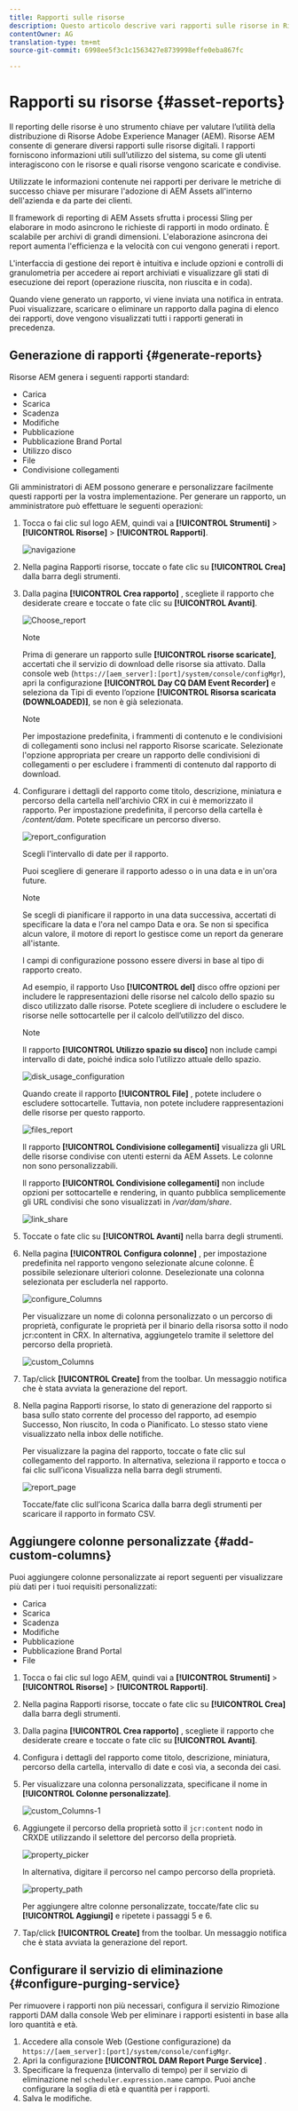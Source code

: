 ```yaml
---
title: Rapporti sulle risorse
description: Questo articolo descrive vari rapporti sulle risorse in Risorse AEM e come generare rapporti.
contentOwner: AG
translation-type: tm+mt
source-git-commit: 6998ee5f3c1c1563427e8739998effe0eba867fc

---
```



# Rapporti su risorse {#asset-reports}

Il reporting delle risorse è uno strumento chiave per valutare l’utilità della distribuzione di Risorse Adobe Experience Manager (AEM). Risorse AEM consente di generare diversi rapporti sulle risorse digitali. I rapporti forniscono informazioni utili sull’utilizzo del sistema, su come gli utenti interagiscono con le risorse e quali risorse vengono scaricate e condivise.

Utilizzate le informazioni contenute nei rapporti per derivare le metriche di successo chiave per misurare l&#39;adozione di AEM Assets all&#39;interno dell&#39;azienda e da parte dei clienti.

Il framework di reporting di AEM Assets sfrutta i processi Sling per elaborare in modo asincrono le richieste di rapporti in modo ordinato. È scalabile per archivi di grandi dimensioni. L&#39;elaborazione asincrona dei report aumenta l&#39;efficienza e la velocità con cui vengono generati i report.

L&#39;interfaccia di gestione dei report è intuitiva e include opzioni e controlli di granulometria per accedere ai report archiviati e visualizzare gli stati di esecuzione dei report (operazione riuscita, non riuscita e in coda).

Quando viene generato un rapporto, vi viene inviata <!-- through an email (optional) and --> una notifica in entrata. Puoi visualizzare, scaricare o eliminare un rapporto dalla pagina di elenco dei rapporti, dove vengono visualizzati tutti i rapporti generati in precedenza.

## Generazione di rapporti {#generate-reports}

Risorse AEM genera i seguenti rapporti standard:

* Carica
* Scarica
* Scadenza
* Modifiche
* Pubblicazione
* Pubblicazione Brand Portal
* Utilizzo disco
* File
* Condivisione collegamenti

Gli amministratori di AEM possono generare e personalizzare facilmente questi rapporti per la vostra implementazione. Per generare un rapporto, un amministratore può effettuare le seguenti operazioni:

1. Tocca o fai clic sul logo AEM, quindi vai a **[!UICONTROL Strumenti]** > **[!UICONTROL Risorse]** > **[!UICONTROL Rapporti]**.

   ![navigazione](assets/navigation.png)

1. Nella pagina Rapporti risorse, toccate o fate clic su **[!UICONTROL Crea]** dalla barra degli strumenti.
1. Dalla pagina **[!UICONTROL Crea rapporto]** , scegliete il rapporto che desiderate creare e toccate o fate clic su **[!UICONTROL Avanti]**.

   ![Choose_report](assets/choose_report.png)

   >[!NOTE]
   >
   >Prima di generare un rapporto sulle **[!UICONTROL risorse scaricate]**, accertati che il servizio di download delle risorse sia attivato. Dalla console web (`https://[aem_server]:[port]/system/console/configMgr`), apri la configurazione **[!UICONTROL Day CQ DAM Event Recorder]** e seleziona da Tipi di evento l’opzione **[!UICONTROL Risorsa scaricata (DOWNLOADED)]**, se non è già selezionata.

   >[!NOTE]
   >
   >Per impostazione predefinita, i frammenti di contenuto e le condivisioni di collegamenti sono inclusi nel rapporto Risorse scaricate. Selezionate l&#39;opzione appropriata per creare un rapporto delle condivisioni di collegamenti o per escludere i frammenti di contenuto dal rapporto di download.

1. Configurare i dettagli del rapporto come titolo, descrizione, miniatura e percorso della cartella nell&#39;archivio CRX in cui è memorizzato il rapporto. Per impostazione predefinita, il percorso della cartella è */content/dam*. Potete specificare un percorso diverso.

   ![report_configuration](assets/report_configuration.png)

   Scegli l&#39;intervallo di date per il rapporto.

   Puoi scegliere di generare il rapporto adesso o in una data e in un&#39;ora future.

   >[!NOTE]
   >
   >Se scegli di pianificare il rapporto in una data successiva, accertati di specificare la data e l&#39;ora nel campo Data e ora. Se non si specifica alcun valore, il motore di report lo gestisce come un report da generare all&#39;istante.

   I campi di configurazione possono essere diversi in base al tipo di rapporto creato.

   Ad esempio, il rapporto Uso **[!UICONTROL del]** disco offre opzioni per includere le rappresentazioni delle risorse nel calcolo dello spazio su disco utilizzato dalle risorse. Potete scegliere di includere o escludere le risorse nelle sottocartelle per il calcolo dell’utilizzo del disco.

   >[!NOTE]
   >
   >Il rapporto **[!UICONTROL Utilizzo spazio su disco]** non include campi intervallo di date, poiché indica solo l’utilizzo attuale dello spazio.

   ![disk_usage_configuration](assets/disk_usage_configuration.png)

   Quando create il rapporto **[!UICONTROL File]** , potete includere o escludere sottocartelle. Tuttavia, non potete includere rappresentazioni delle risorse per questo rapporto.

   ![files_report](assets/files_report.png)

   Il rapporto **[!UICONTROL Condivisione collegamenti]** visualizza gli URL delle risorse condivise con utenti esterni da AEM Assets. <!-- It includes email ids of the user who shared the assets, emails ids of users with which the assets are shared, share date, and expiration date for the link. --> Le colonne non sono personalizzabili.

   Il rapporto **[!UICONTROL Condivisione collegamenti]** non include opzioni per sottocartelle e rendering, in quanto pubblica semplicemente gli URL condivisi che sono visualizzati in */var/dam/share*.

   ![link_share](assets/link_share.png)

1. Toccate o fate clic su **[!UICONTROL Avanti]** nella barra degli strumenti.

1. Nella pagina **[!UICONTROL Configura colonne]** , per impostazione predefinita nel rapporto vengono selezionate alcune colonne. È possibile selezionare ulteriori colonne. Deselezionate una colonna selezionata per escluderla nel rapporto.

   ![configure_Columns](assets/configure_columns.png)

   Per visualizzare un nome di colonna personalizzato o un percorso di proprietà, configurate le proprietà per il binario della risorsa sotto il nodo jcr:content in CRX. In alternativa, aggiungetelo tramite il selettore del percorso della proprietà.

   ![custom_Columns](assets/custom_columns.png)

1. Tap/click **[!UICONTROL Create]** from the toolbar. Un messaggio notifica che è stata avviata la generazione del report.
1. Nella pagina Rapporti risorse, lo stato di generazione del rapporto si basa sullo stato corrente del processo del rapporto, ad esempio Successo, Non riuscito, In coda o Pianificato. Lo stesso stato viene visualizzato nella inbox delle notifiche.

   Per visualizzare la pagina del rapporto, toccate o fate clic sul collegamento del rapporto. In alternativa, seleziona il rapporto e tocca o fai clic sull’icona Visualizza nella barra degli strumenti.

   ![report_page](assets/report_page.png)

   Toccate/fate clic sull’icona Scarica dalla barra degli strumenti per scaricare il rapporto in formato CSV.

## Aggiungere colonne personalizzate {#add-custom-columns}

Puoi aggiungere colonne personalizzate ai report seguenti per visualizzare più dati per i tuoi requisiti personalizzati:

* Carica
* Scarica
* Scadenza
* Modifiche
* Pubblicazione
* Pubblicazione Brand Portal
* File

1. Tocca o fai clic sul logo AEM, quindi vai a **[!UICONTROL Strumenti]** > **[!UICONTROL Risorse]** > **[!UICONTROL Rapporti]**.
1. Nella pagina Rapporti risorse, toccate o fate clic su **[!UICONTROL Crea]** dalla barra degli strumenti.

1. Dalla pagina **[!UICONTROL Crea rapporto]** , scegliete il rapporto che desiderate creare e toccate o fate clic su **[!UICONTROL Avanti]**.
1. Configura i dettagli del rapporto come titolo, descrizione, miniatura, percorso della cartella, intervallo di date e così via, a seconda dei casi.

1. Per visualizzare una colonna personalizzata, specificane il nome in **[!UICONTROL Colonne personalizzate]**.

   ![custom_Columns-1](assets/custom_columns-1.png)

1. Aggiungete il percorso della proprietà sotto il `jcr:content` nodo in CRXDE utilizzando il selettore del percorso della proprietà.

   ![property_picker](assets/property_picker.png)

   In alternativa, digitare il percorso nel campo percorso della proprietà.

   ![property_path](assets/property_path.png)

   Per aggiungere altre colonne personalizzate, toccate/fate clic su **[!UICONTROL Aggiungi]** e ripetete i passaggi 5 e 6.

1. Tap/click **[!UICONTROL Create]** from the toolbar. Un messaggio notifica che è stata avviata la generazione del report.

## Configurare il servizio di eliminazione {#configure-purging-service}

Per rimuovere i rapporti non più necessari, configura il servizio Rimozione rapporti DAM dalla console Web per eliminare i rapporti esistenti in base alla loro quantità e età.

1. Accedere alla console Web (Gestione configurazione) da `https://[aem_server]:[port]/system/console/configMgr`.
1. Apri la configurazione **[!UICONTROL DAM Report Purge Service]** .
1. Specificare la frequenza (intervallo di tempo) per il servizio di eliminazione nel `scheduler.expression.name` campo. Puoi anche configurare la soglia di età e quantità per i rapporti.
1. Salva le modifiche.
